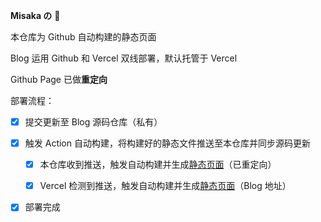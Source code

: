 **Misaka の** 💭

本仓库为 Github 自动构建的静态页面

Blog 运用 Github 和 Vercel 双线部署，默认托管于 Vercel

Github Page 已做**重定向**

部署流程：

- [x] 提交更新至 Blog 源码仓库（私有）

- [x] 触发 Action 自动构建，将构建好的静态文件推送至本仓库并同步源码更新

  - [x] 本仓库收到推送，触发自动构建并生成[静态页面](https://Misaka-2020.github.io)（已重定向）

  - [x] Vercel 检测到推送，触发自动构建并生成[静态页面](https://likeme.moe)（Blog 地址）

- [x] 部署完成

